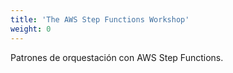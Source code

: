 ```yaml
---
title: 'The AWS Step Functions Workshop'
weight: 0
---
```


Patrones de orquestación con AWS Step Functions.
